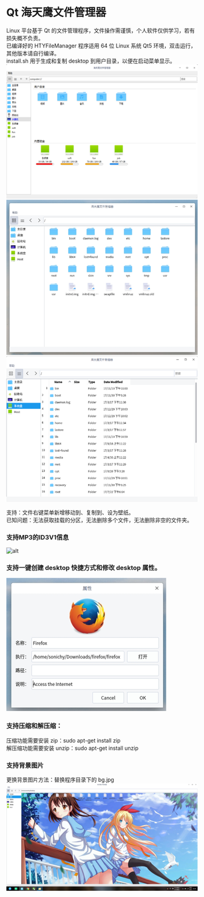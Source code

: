 # Qt 海天鹰文件管理器
Linux 平台基于 Qt 的文件管理程序，文件操作需谨慎，个人软件仅供学习，若有损失概不负责。  
已编译好的 HTYFileManager 程序适用 64 位 Linux 系统 Qt5 环境，双击运行，其他版本请自行编译。  
install.sh 用于生成和复制 desktop 到用户目录，以便在启动菜单显示。
![alt](homepage.png)  
![alt](preview.jpg)  
![alt](preview_table.png)  

支持：文件右键菜单新增移动到、复制到、设为壁纸。  
已知问题：无法获取挂载的分区，无法删除多个文件，无法删除非空的文件夹。  

### 支持MP3的ID3V1信息
![alt](ID3.png)  

### 支持一键创建 desktop 快捷方式和修改 desktop 属性。  
![alt](desktop_property.jpg)  

### 支持压缩和解压缩：
压缩功能需要安装 zip：sudo apt-get install zip  
解压缩功能需要安装 unzip：sudo apt-get install unzip  

### 支持背景图片
更换背景图片方法：替换程序目录下的 bg.jpg  
![alt](previewbg.jpg)